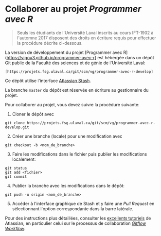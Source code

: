 # Collaborer au projet *Programmer avec R*

> Seuls les étudiants de l'Université Laval inscrits au cours IFT-1902
> à l'automne 2017 disposent des droits en écriture requis pour
> effectuer la procédure décrite ci-dessous.

La version de développement du projet [Programmer avec
R](https://vigou3.github.io/programmer-avec-r] est hébergée dans un
dépôt Git public de la Faculté des sciences et de génie de
l'Université Laval:

    [https://projets.fsg.ulaval.ca/git/scm/vg/programmer-avec-r-develop]

Ce dépôt utilise l'interface [Atlassian Stash](https://www.atlassian.com/blog/archives/atlassian-stash-enterprise-git-repository-management).

La branche `master` du dépôt est réservée en écriture au gestionnaire
du projet.

Pour collaborer au projet, vous devez suivre la procédure suivante:

1. Cloner le dépôt avec

```
git clone https://projets.fsg.ulaval.ca/git/scm/vg/programmer-avec-r-develop.git
```

2. Créer une branche (locale) pour une modification avec

```
git checkout -b <nom_de_branche>
```
	
3. Faire les modifications dans le fichier puis publier les
   modifications localement:
    
```
git status
git add <fichier>
git commit
```
	
4. Publier la branche avec les modifications dans le dépôt:

```
git push -u origin <nom_de_branche>
```
	
5. Accéder à l'interface graphique de Stash et y faire une *Pull
   Request* en sélectionnant l'option correspondante dans la barre
   latérale.

Pour des instructions plus détaillées, consulter
les [excellents tutoriels](https://www.atlassian.com/git/tutorials) de
Atlassian, en particulier celui sur le processus de collaboration
[*Gitflow Workflow*](https://www.atlassian.com/git/tutorials/comparing-workflows#gitflow-workflow).
